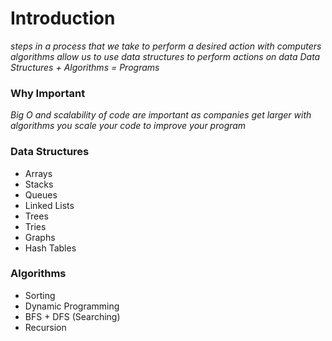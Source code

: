 # Introduction
*steps in a process that we take to perform a desired action with computers*
*algorithms allow us to use data structures to perform actions on data*
*Data Structures + Algorithms = Programs*

### Why Important
*Big O and scalability of code are important as companies get larger*
*with algorithms you scale your code to improve your program*

### Data Structures
- Arrays
- Stacks
- Queues
- Linked Lists
- Trees
- Tries
- Graphs
- Hash Tables

### Algorithms
- Sorting
- Dynamic Programming
- BFS + DFS (Searching)
- Recursion